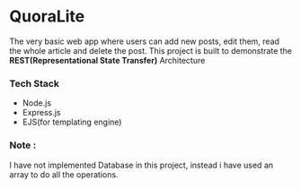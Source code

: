 # QuoraLite

The very basic web app where users can add new posts, edit them, read the whole article and delete the post.
This project is built to demonstrate the **REST(Representational State Transfer)** Architecture

### Tech Stack
+ Node.js
+ Express.js
+ EJS(for templating engine)

### Note : 
I have not implemented Database in this project, instead i have used an array to do all the operations.
